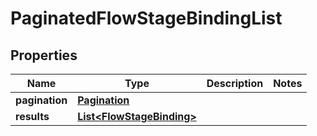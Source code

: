 

# PaginatedFlowStageBindingList


## Properties

| Name | Type | Description | Notes |
|------------ | ------------- | ------------- | -------------|
|**pagination** | [**Pagination**](Pagination.md) |  |  |
|**results** | [**List&lt;FlowStageBinding&gt;**](FlowStageBinding.md) |  |  |



